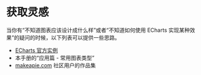 # 获取灵感

当你有“不知道图表应该设计成什么样”或者“不知道如何使用 ECharts 实现某种效果”的疑问的时候，以下列表可以提供一些思路。

- [ECharts 官方实例](${mainSitePath}/examples/zh/index.html)
- 本手册的“应用篇 - 常用图表类型”
- [makeapie.com](https://www.makeapie.com/) 社区用户的作品集
